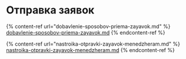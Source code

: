# Отправка заявок

{% content-ref url="dobavlenie-sposobov-priema-zayavok.md" %}
[dobavlenie-sposobov-priema-zayavok.md](dobavlenie-sposobov-priema-zayavok.md)
{% endcontent-ref %}

{% content-ref url="nastroika-otpravki-zayavok-menedzheram.md" %}
[nastroika-otpravki-zayavok-menedzheram.md](nastroika-otpravki-zayavok-menedzheram.md)
{% endcontent-ref %}

